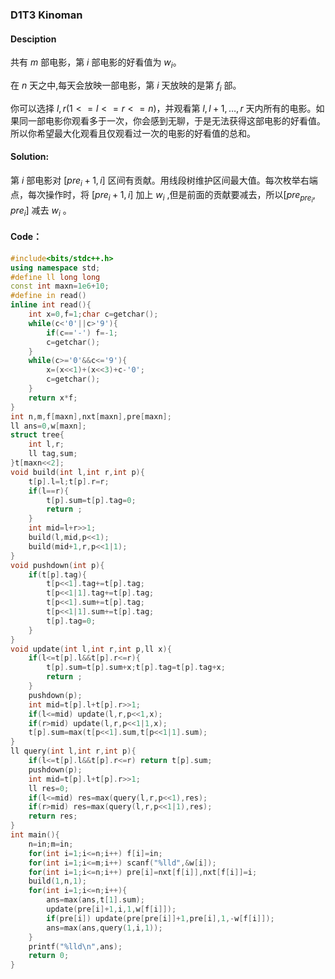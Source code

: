 ### D1T3 Kinoman

#### Desciption

共有 $m$ 部电影，第 $i$ 部电影的好看值为 $w_i$。

在 $n$ 天之中,每天会放映一部电影，第 $i$ 天放映的是第 $f_i$ 部。

你可以选择 $l,r(1<=l<=r<=n)$，并观看第 $l,l+1,\dots,r$ 天内所有的电影。如果同一部电影你观看多于一次，你会感到无聊，于是无法获得这部电影的好看值。所以你希望最大化观看且仅观看过一次的电影的好看值的总和。

#### Solution:

第 $i$ 部电影对 $[pre_i+1,i]$ 区间有贡献。用线段树维护区间最大值。每次枚举右端点，每次操作时，将 $[pre_i+1,i]$ 加上 $w_i$ ,但是前面的贡献要减去，所以$[pre_{pre_i},pre_i]$ 减去 $w_i$ 。

#### Code：

```cpp
#include<bits/stdc++.h>
using namespace std;
#define ll long long
const int maxn=1e6+10;
#define in read()
inline int read(){
	int x=0,f=1;char c=getchar();
	while(c<'0'||c>'9'){
		if(c=='-') f=-1;
		c=getchar();
	}
	while(c>='0'&&c<='9'){
		x=(x<<1)+(x<<3)+c-'0';
		c=getchar();
	}
	return x*f;
}
int n,m,f[maxn],nxt[maxn],pre[maxn];
ll ans=0,w[maxn];
struct tree{
	int l,r;
	ll tag,sum;
}t[maxn<<2];
void build(int l,int r,int p){
	t[p].l=l;t[p].r=r;
	if(l==r){
		t[p].sum=t[p].tag=0;
		return ;
	}
	int mid=l+r>>1;
	build(l,mid,p<<1);
	build(mid+1,r,p<<1|1);
}
void pushdown(int p){
	if(t[p].tag){
		t[p<<1].tag+=t[p].tag;
		t[p<<1|1].tag+=t[p].tag;
		t[p<<1].sum+=t[p].tag;
		t[p<<1|1].sum+=t[p].tag;
		t[p].tag=0;
	}
}
void update(int l,int r,int p,ll x){
	if(l<=t[p].l&&t[p].r<=r){
		t[p].sum=t[p].sum+x;t[p].tag=t[p].tag+x;
		return ;
	}
	pushdown(p);
	int mid=t[p].l+t[p].r>>1;
	if(l<=mid) update(l,r,p<<1,x);
	if(r>mid) update(l,r,p<<1|1,x);
	t[p].sum=max(t[p<<1].sum,t[p<<1|1].sum);
}
ll query(int l,int r,int p){
	if(l<=t[p].l&&t[p].r<=r) return t[p].sum;
	pushdown(p);
	int mid=t[p].l+t[p].r>>1;
	ll res=0;
	if(l<=mid) res=max(query(l,r,p<<1),res);
	if(r>mid) res=max(query(l,r,p<<1|1),res);
	return res;
}
int main(){
	n=in;m=in;
	for(int i=1;i<=n;i++) f[i]=in;
	for(int i=1;i<=m;i++) scanf("%lld",&w[i]);
	for(int i=1;i<=n;i++) pre[i]=nxt[f[i]],nxt[f[i]]=i;
	build(1,n,1);
	for(int i=1;i<=n;i++){
		ans=max(ans,t[1].sum);
		update(pre[i]+1,i,1,w[f[i]]);
		if(pre[i]) update(pre[pre[i]]+1,pre[i],1,-w[f[i]]);
		ans=max(ans,query(1,i,1));
	}
	printf("%lld\n",ans);
	return 0;
}
```